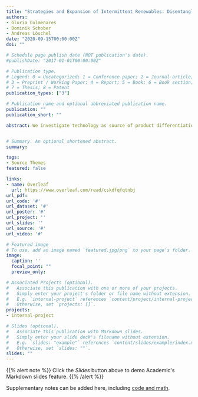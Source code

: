 ```yaml
---
title: "Strategies and Expansion of Intermittent Renewables: Disentangling Pass Through Costs in Electricity Markets"
authors:
- Gloria Colmenares
- Dominik Schober
- Andreas Löschel
date: "2020-09-15T00:00:00Z"
doi: ""

# Schedule page publish date (NOT publication's date).
#publishDate: "2017-01-01T00:00:00Z"

# Publication type.
# Legend: 0 = Uncategorized; 1 = Conference paper; 2 = Journal article;
# 3 = Preprint / Working Paper; 4 = Report; 5 = Book; 6 = Book section;
# 7 = Thesis; 8 = Patent
publication_types: ["3"]

# Publication name and optional abbreviated publication name.
publication: ""
publication_short: ""

abstract: We investigate technology as source of product differentiation on strategic behavior and wealth distribution in the German electricity market. We compare the performance of our model to a benchmark, using elasticity-adjusted markups, without bid data. We represent uncertainty on the demand side as intermittency of renewables or flexible demand response. We show that both model estimates converge at off-peak hours being robust to ramping cost and renewable forecast assumptions. Producers pass on fuel and CO$_2$ costs differently with implications for reinforced European Emissions Trading regulation. Consumers are better off under a carbon price floor of \euro{25}/tCO$_2$, but producers are worse off, particularly at morning peak.


# Summary. An optional shortened abstract.
summary: 

tags:
- Source Themes
featured: false

links:
- name: Overleaf
  url: https://www.overleaf.com/read/cskdfqfqtnbj
url_pdf: 
url_code: '#'
url_dataset: '#'
url_poster: '#'
url_project: ''
url_slides: ''
url_source: '#'
url_video: '#'

# Featured image
# To use, add an image named `featured.jpg/png` to your page's folder. 
image:
  caption: ''
  focal_point: ""
  preview_only: 

# Associated Projects (optional).
#   Associate this publication with one or more of your projects.
#   Simply enter your project's folder or file name without extension.
#   E.g. `internal-project` references `content/project/internal-project/index.md`.
#   Otherwise, set `projects: []`.
projects:
- internal-project

# Slides (optional).
#   Associate this publication with Markdown slides.
#   Simply enter your slide deck's filename without extension.
#   E.g. `slides: "example"` references `content/slides/example/index.md`.
#   Otherwise, set `slides: ""`.
slides: ""
---
```


{{% alert note %}}
Click the *Slides* button above to demo Academic's Markdown slides feature.
{{% /alert %}}

Supplementary notes can be added here, including [code and math](https://sourcethemes.com/academic/docs/writing-markdown-latex/).
